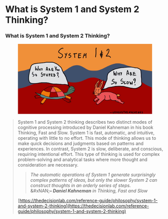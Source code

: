 # What is System 1 and System 2 Thinking?

### What is System 1 and System 2 Thinking?

<figure><img src="../../../../.gitbook/assets/image (1) (1) (1).png" alt=""><figcaption></figcaption></figure>

> System 1 and System 2 thinking describes two distinct modes of cognitive processing introduced by Daniel Kahneman in his book Thinking, Fast and Slow. System 1 is fast, automatic, and intuitive, operating with little to no effort. This mode of thinking allows us to make quick decisions and judgments based on patterns and experiences. In contrast, System 2 is slow, deliberate, and conscious, requiring intentional effort. This type of thinking is used for complex problem-solving and analytical tasks where more thought and consideration are necessary.
>
>
>
> > _The automatic operations of System 1 generate surprisingly complex patterns of ideas, but only the slower System 2 can construct thoughts in an orderly series of steps._\
> > &#xNAN;_**– Daniel Kahneman** in Thinking, Fast and Slow_
>
> [https://thedecisionlab.com/reference-guide/philosophy/system-1-and-system-2-thinking](https://thedecisionlab.com/reference-guide/philosophy/system-1-and-system-2-thinking)
